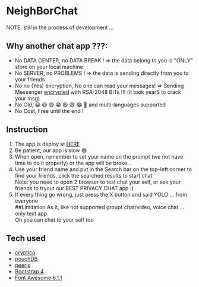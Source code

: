 # NeighBorChat
NOTE: still in the process of development ... 
## Why another chat app ???: 
- No DATA CENTER, no DATA BREAK ! => the data belong to you is "ONLY" store on your local machine
- No SERVER, no PROBLEMS ! => the data is sending directly from you to your friends
- No no (Yes) encryption, No one can read your messages! => Sending Messenger [encrypted](https://www.quintessencelabs.com/blog/breaking-rsa-encryption-update-state-art/#:~:text=It%20would%20take%20a%20classical,RSA%2D2048%20bit%20encryption%20key.) with RSA-2048 BITs !!! (it took yearS to crack your msg)
- No Old, 😀 😃 😄 😁 😆 😅 😂 🤣 and multi-languages supported
- No Cost, Free until the end !
## Instruction 
1. The app is deploy at [HERE](https://neighborchat.github.io/NeighBorChat/)  
2. Be patient, our app is slow 😅  
3. When open, remember to set your name on the prompt (we not have time to do it properly) or the app will be broke...  
4. Use your friend name and put in the Search bar on the top-left corner to find your friends, click the searched results to start chat  
Note: you need to open 2 browser to test chat your self, or ask your friends to tryout our BEST PRIVACY CHAT app :)  
5. If every thing go wrong, just press the X button and said YOLO ... from everyone  
##Limitation
As it, like not supported groupt chat/video, voice chat ... only text app  
Oh you can chat to your self too  
## Tech used
- [cryptico](https://cdnjs.cloudflare.com/ajax/libs/cryptico/0.0.1343522940/cryptico.min.js)
- [pouchDB](https://cdn.jsdelivr.net/npm/pouchdb@7.2.1/dist/pouchdb.min.js)
- [peerjs](https://unpkg.com/peerjs@1.3.1/dist/peerjs.min.js)
- [Bootstrap 4](https://stackpath.bootstrapcdn.com/bootstrap/4.3.1/css/bootstrap.min.css)
- [Font Awesome 6.1.1](https://cdnjs.cloudflare.com/ajax/libs/font-awesome/6.1.1/css/all.min.css)


